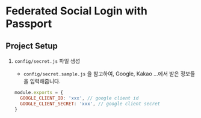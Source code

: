 # Federated Social Login with Passport

## Project Setup

1. `config/secret.js` 파일 생성

   - `config/secret.sample.js` 을 참고하여, Google, Kakao ...에서 받은 정보들을 입력해줍니다.

   ```js
   module.exports = {
     GOOGLE_CLIENT_ID: 'xxx', // google client id
     GOOGLE_CLIENT_SECRET: 'xxx', // google client secret
   }
   ```
